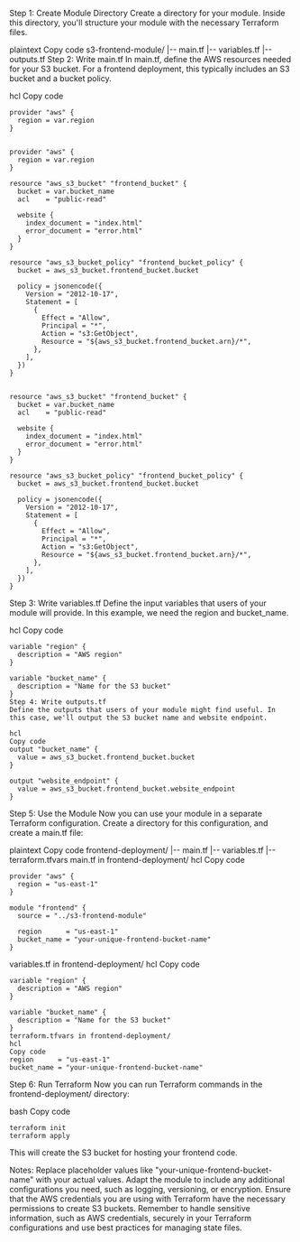 Step 1: Create Module Directory
Create a directory for your module. Inside this directory, you'll structure your module with the necessary Terraform files.

plaintext
Copy code
s3-frontend-module/
|-- main.tf
|-- variables.tf
|-- outputs.tf
Step 2: Write main.tf
In main.tf, define the AWS resources needed for your S3 bucket. For a frontend deployment, this typically includes an S3 bucket and a bucket policy.

hcl
Copy code
```
provider "aws" {
  region = var.region
}


provider "aws" {
  region = var.region
}

resource "aws_s3_bucket" "frontend_bucket" {
  bucket = var.bucket_name
  acl    = "public-read"

  website {
    index_document = "index.html"
    error_document = "error.html"
  }
}

resource "aws_s3_bucket_policy" "frontend_bucket_policy" {
  bucket = aws_s3_bucket.frontend_bucket.bucket

  policy = jsonencode({
    Version = "2012-10-17",
    Statement = [
      {
        Effect = "Allow",
        Principal = "*",
        Action = "s3:GetObject",
        Resource = "${aws_s3_bucket.frontend_bucket.arn}/*",
      },
    ],
  })
}


resource "aws_s3_bucket" "frontend_bucket" {
  bucket = var.bucket_name
  acl    = "public-read"

  website {
    index_document = "index.html"
    error_document = "error.html"
  }
}

resource "aws_s3_bucket_policy" "frontend_bucket_policy" {
  bucket = aws_s3_bucket.frontend_bucket.bucket

  policy = jsonencode({
    Version = "2012-10-17",
    Statement = [
      {
        Effect = "Allow",
        Principal = "*",
        Action = "s3:GetObject",
        Resource = "${aws_s3_bucket.frontend_bucket.arn}/*",
      },
    ],
  })
}
```
Step 3: Write variables.tf
Define the input variables that users of your module will provide. In this example, we need the region and bucket_name.

hcl
Copy code
```
variable "region" {
  description = "AWS region"
}

variable "bucket_name" {
  description = "Name for the S3 bucket"
}
Step 4: Write outputs.tf
Define the outputs that users of your module might find useful. In this case, we'll output the S3 bucket name and website endpoint.

hcl
Copy code
output "bucket_name" {
  value = aws_s3_bucket.frontend_bucket.bucket
}

output "website_endpoint" {
  value = aws_s3_bucket.frontend_bucket.website_endpoint
}
```

Step 5: Use the Module
Now you can use your module in a separate Terraform configuration. Create a directory for this configuration, and create a main.tf file:

plaintext
Copy code
frontend-deployment/
|-- main.tf
|-- variables.tf
|-- terraform.tfvars
main.tf in frontend-deployment/
hcl
Copy code
```
provider "aws" {
  region = "us-east-1"
}

module "frontend" {
  source = "../s3-frontend-module"

  region      = "us-east-1"
  bucket_name = "your-unique-frontend-bucket-name"
}
```
variables.tf in frontend-deployment/
hcl
Copy code
```
variable "region" {
  description = "AWS region"
}

variable "bucket_name" {
  description = "Name for the S3 bucket"
}
terraform.tfvars in frontend-deployment/
hcl
Copy code
region      = "us-east-1"
bucket_name = "your-unique-frontend-bucket-name"
```
Step 6: Run Terraform
Now you can run Terraform commands in the frontend-deployment/ directory:

bash
Copy code
```
terraform init
terraform apply
```
This will create the S3 bucket for hosting your frontend code.

Notes:
Replace placeholder values like "your-unique-frontend-bucket-name" with your actual values.
Adapt the module to include any additional configurations you need, such as logging, versioning, or encryption.
Ensure that the AWS credentials you are using with Terraform have the necessary permissions to create S3 buckets.
Remember to handle sensitive information, such as AWS credentials, securely in your Terraform configurations and use best practices for managing state files.
